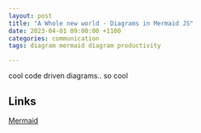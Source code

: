 ```yaml
---
layout: post
title: "A Whole new world - Diagrams in Mermaid JS"
date: 2023-04-01 09:00:00 +1100
categories: communication 
tags: diagram mermaid diagram productivity

---
```

cool code driven diagrams.. so cool

## Links
[Mermaid](https://mermaid.js.org/config/Tutorials.html)

